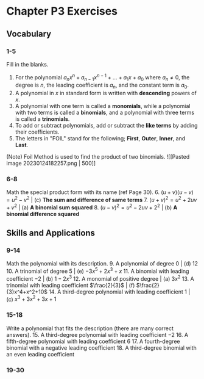 # Chapter P3 Exercises

## Vocabulary
### 1-5
Fill in the blanks.
1. For the polynomial $a_{n}x^{n} + a_{n-1}x^{n-1}+\ldots+a_1x+a_0$ where $a_n\neq0$, the degree is $n$, the leading coefficient is $a_n$, and the constant term is $a_0$.
2. A polynomial in $x$ in standard form is written with **descending** powers of $x$.
3. A polynomial with one term is called a **monomials**, while a polynomial with two terms is called a **binomials**, and a polynomial with three terms is called a **trinomials**.
4. To add or subtract polynomials, add or subtract the **like terms** by adding their coefficients.
5. The letters in "FOIL" stand for the following; **First**, **Outer**, **Inner**, and **Last**.

(Note) Foil Method is used to find the product of two binomials.
![[Pasted image 20230124182257.png | 500]]

### 6-8
Math the special product form with its name (ref Page 30).
6. $(u+v)(u-v)=u^2-v^2$ | (c) **The sum and difference of same terms** 
7. $(u+v)^2 = u^2+2uv+v^2$ | (a) **A binomial sum squared**
8. $(u-v)^2 = u^2-2uv+2^2$ | (b) **A binomial difference squared**

## Skills and Applications
### 9-14
Math the polynomial with its description.
9. A polynomial of degree $0$ | (d) $12$
10. A trinomial of degree $5$ | (e) $-3x^5+2x^3+x$
11. A binomial with leading coefficient $-2$ | (b) $1-2x^3$
12. A monomial of positive degree | (a) $3x^2$
13. A trinomial with leading coefficient $\frac{2}{3}$ | (f) $\frac{2}{3}x^4+x^2+10$
14. A third-degree polynomial with leading coefficient $1$ | (c) $x^3+3x^2+3x+1$

### 15-18
Write a polynomial that fits the description (there are many correct answers).
15. A third-degree polynomial with leading coefficient $-2$
16. A fifth-degree polynomial with leading coefficient $6$
17. A fourth-degree binomial with a negative leading coefficient
18. A third-degree binomial with an even leading coefficient

### 19-30
